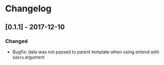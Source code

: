 # Changelog

## [0.1.1] - 2017-12-10

### Changed

* Bugfix: data was not passed to parent template when using extend with `$data` argument